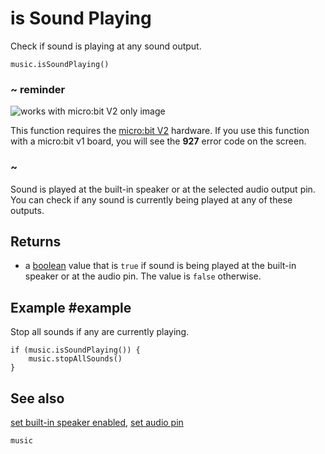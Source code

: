 # is Sound Playing

Check if sound is playing at any sound output.

```sig
music.isSoundPlaying()
```

### ~ reminder

![works with micro:bit V2 only image](/static/v2/v2-only.png)

This function requires the [micro:bit V2](/device/v2) hardware. If you use this function with a micro:bit v1 board, you will see the **927** error code on the screen.

### ~

Sound is played at the built-in speaker or at the selected audio output pin. You can check if any sound is currently being played at any of these outputs.

## Returns

* a [boolean](/types/boolean) value that is `true` if sound is being played at the built-in speaker or at the audio pin. The value is `false` otherwise.

## Example #example

Stop all sounds if any are currently playing.

```blocks
if (music.isSoundPlaying()) {
    music.stopAllSounds()
}
```

## See also

[set built-in speaker enabled](/reference/music/set-built-in-speaker-enabled),
[set audio pin](/reference/pins/set-audio-pin)

```package
music
```

